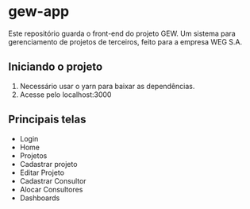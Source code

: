 # gew-app

Este repositório guarda o front-end do projeto GEW. 
Um sistema para gerenciamento de projetos de terceiros, feito para a empresa WEG S.A.

## Iniciando o projeto
1. Necessário usar o yarn para baixar as dependências.
2. Acesse pelo localhost:3000

## Principais telas
- Login
- Home
- Projetos
- Cadastrar projeto
- Editar Projeto
- Cadastrar Consultor
- Alocar Consultores
- Dashboards

